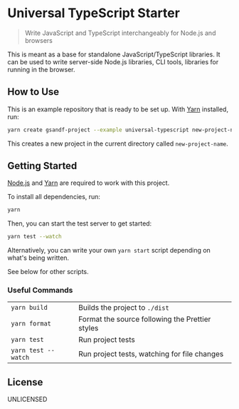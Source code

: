 # Universal TypeScript Starter

> Write JavaScript and TypeScript interchangeably for Node.js and browsers

This is meant as a base for standalone JavaScript/TypeScript libraries. It can
be used to write server-side Node.js libraries, CLI tools, libraries for running
in the browser.

## How to Use

This is an example repository that is ready to be set up. With [Yarn] installed,
run:

```bash
yarn create gsandf-project --example universal-typescript new-project-name
```

This creates a new project in the current directory called `new-project-name`.

## Getting Started

[Node.js] and [Yarn] are required to work with this project.

To install all dependencies, run:

```bash
yarn
```

Then, you can start the test server to get started:

```bash
yarn test --watch
```

Alternatively, you can write your own `yarn start` script depending on what's
being written.

See below for other scripts.

### Useful Commands

|                     |                                                 |
| ------------------- | ----------------------------------------------- |
| `yarn build`        | Builds the project to `./dist`                  |
| `yarn format`       | Format the source following the Prettier styles |
| `yarn test`         | Run project tests                               |
| `yarn test --watch` | Run project tests, watching for file changes    |

## License

UNLICENSED

[node.js]: https://nodejs.org/
[yarn]: https://yarnpkg.com/en/docs/
